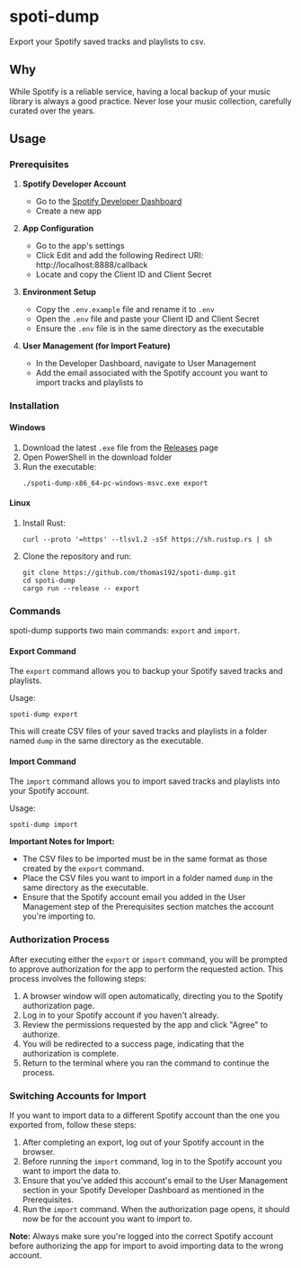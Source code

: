 # spoti-dump

Export your Spotify saved tracks and playlists to csv.

## Why

While Spotify is a reliable service, having a local backup of your music library is always a good practice. Never lose your music collection, carefully curated over the years. 

## Usage

### Prerequisites

1. **Spotify Developer Account**
   - Go to the [Spotify Developer Dashboard](https://developer.spotify.com/dashboard)
   - Create a new app

2. **App Configuration**
   - Go to the app's settings
   - Click Edit and add the following Redirect URI: http://localhost:8888/callback
   - Locate and copy the Client ID and Client Secret

3. **Environment Setup**
   - Copy the `.env.example` file and rename it to `.env`
   - Open the `.env` file and paste your Client ID and Client Secret
   - Ensure the `.env` file is in the same directory as the executable

4. **User Management (for Import Feature)**
   - In the Developer Dashboard, navigate to User Management
   - Add the email associated with the Spotify account you want to import tracks and playlists to

### Installation

#### Windows

1. Download the latest `.exe` file from the [Releases](https://github.com/thomas192/spoti-dump/releases) page
2. Open PowerShell in the download folder
3. Run the executable:
   ```
   ./spoti-dump-x86_64-pc-windows-msvc.exe export
   ```

#### Linux

1. Install Rust:
   ```
   curl --proto '=https' --tlsv1.2 -sSf https://sh.rustup.rs | sh
   ```
2. Clone the repository and run:
   ```
   git clone https://github.com/thomas192/spoti-dump.git
   cd spoti-dump
   cargo run --release -- export
   ```

### Commands

spoti-dump supports two main commands: `export` and `import`.

#### Export Command

The `export` command allows you to backup your Spotify saved tracks and playlists.

Usage:
```
spoti-dump export
```

This will create CSV files of your saved tracks and playlists in a folder named `dump` in the same directory as the executable.

#### Import Command

The `import` command allows you to import saved tracks and playlists into your Spotify account.

Usage:
```
spoti-dump import
```

**Important Notes for Import:**
- The CSV files to be imported must be in the same format as those created by the `export` command.
- Place the CSV files you want to import in a folder named `dump` in the same directory as the executable.
- Ensure that the Spotify account email you added in the User Management step of the Prerequisites section matches the account you're importing to.

### Authorization Process

After executing either the `export` or `import` command, you will be prompted to approve authorization for the app to perform the requested action. This process involves the following steps:

1. A browser window will open automatically, directing you to the Spotify authorization page.
2. Log in to your Spotify account if you haven't already.
3. Review the permissions requested by the app and click "Agree" to authorize.
4. You will be redirected to a success page, indicating that the authorization is complete.
5. Return to the terminal where you ran the command to continue the process.

### Switching Accounts for Import

If you want to import data to a different Spotify account than the one you exported from, follow these steps:

1. After completing an export, log out of your Spotify account in the browser.
2. Before running the `import` command, log in to the Spotify account you want to import the data to.
3. Ensure that you've added this account's email to the User Management section in your Spotify Developer Dashboard as mentioned in the Prerequisites.
4. Run the `import` command. When the authorization page opens, it should now be for the account you want to import to.

**Note:** Always make sure you're logged into the correct Spotify account before authorizing the app for import to avoid importing data to the wrong account.
